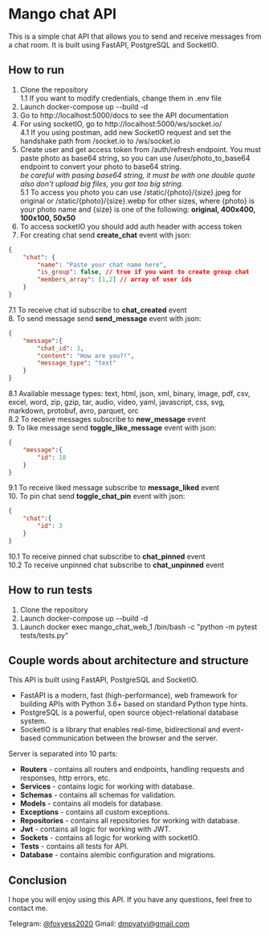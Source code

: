 # Mango chat API
This is a simple chat API that allows you to send and receive messages from a chat room. It is built using FastAPI, PostgreSQL and SocketIO.

## How to run
1. Clone the repository  
1.1 If you want to modify credentials, change them in .env file  
2. Launch docker-compose up --build -d  
3. Go to http://localhost:5000/docs to see the API documentation  
4. For using socketIO, go to http://localhost:5000/ws/socket.io/  
4.1 If you using postman, add new SocketIO request and set the handshake path from /socket.io to /ws/socket.io
5. Create user and get access token from /auth/refresh endpoint. You must paste photo as base64 string, so you can use /user/photo_to_base64 endpoint to convert your photo to base64 string.  
*be careful with pasing base64 string, it must be with one double quote*  
*also don't upload big files, you got too big string.*  
5.1 To access you photo you can use /static/{photo}/{size}.jpeg for original or /static/{photo}/{size}.webp for other sizes, where {photo} is your photo name and {size} is one of the following:  **original, 400x400, 100x100, 50x50**  
6. To access socketIO you should add auth header with access token 
7. For creating chat send **create_chat** event with json:  
```json
{
    "chat": {
        "name": "Paste your chat name here",
        "is_group": false, // true if you want to create group chat
        "members_array": [1,2] // array of user ids
    }
}
```
7.1 To receive chat id subscribe to **chat_created** event   
8. To send message send **send_message** event with json:  
```json
{
    "message":{
        "chat_id": 3,
        "content": "How are you?!",
        "message_type": "text"
    }
}
```
8.1 Available message types:  text, html, json, xml, binary, image, pdf, csv, excel, word, zip, gzip, tar, audio, video, yaml, javascript, css, svg, markdown, protobuf, avro, parquet, orc  
8.2 To receive messages subscribe to **new_message** event  
9. To like message send **toggle_like_message** event with json:  
```json
{
    "message":{
        "id": 18
    }
}
```
9.1 To receive liked message subscribe to **message_liked** event   
10. To pin chat send **toggle_chat_pin** event with json:   
```json
{
    "chat":{
        "id": 3
    }
}
```
10.1 To receive pinned chat subscribe to **chat_pinned** event   
10.2 To receive unpinned chat subscribe to **chat_unpinned** event   

## How to run tests
1. Clone the repository
2. Launch docker-compose up --build -d
3. Launch docker exec mango_chat_web_1 /bin/bash -c "python -m pytest tests/tests.py"

## Couple words about architecture and structure
This API is built using FastAPI, PostgreSQL and SocketIO.
- FastAPI is a modern, fast (high-performance), web framework for building APIs with Python 3.6+ based on standard Python type hints.
- PostgreSQL is a powerful, open source object-relational database system.
- SocketIO is a library that enables real-time, bidirectional and event-based communication between the browser and the server.

Server is separated into 10 parts:
- **Routers** - contains all routers and endpoints, handling requests and responses, http errors, etc.
- **Services** - contains logic for working with database.
- **Schemas** - contains all schemas for validation.
- **Models** - contains all models for database.
- **Exceptions** - contains all custom exceptions.
- **Repositories** - contains all repositories for working with database.
- **Jwt** - contains all logic for working with JWT.
- **Sockets** - contains all logic for working with socketIO.
- **Tests** - contains all tests for API.
- **Database** - contains alembic configuration and migrations.

## Conclusion
I hope you will enjoy using this API. If you have any questions, feel free to contact me.

Telegram: [@foxyess2020](https://t.me/foxyess2020)
Gmail: [dmpyatyi@gmail.com](mailto:dmpyatyi@gmail.com)
